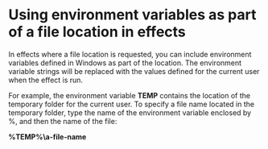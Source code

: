 # Using environment variables as part of a file location in effects

In effects where a file location is requested, you can include environment variables defined in Windows as part of the location. The environment variable strings will be replaced with the values defined for the current user when the effect is run.

For example, the environment variable **TEMP** contains the location of the temporary folder for the current user. To specify a file name located in the temporary folder, type the name of the environment variable enclosed by %, and then the name of the file:

**%TEMP%\\a-file-name**